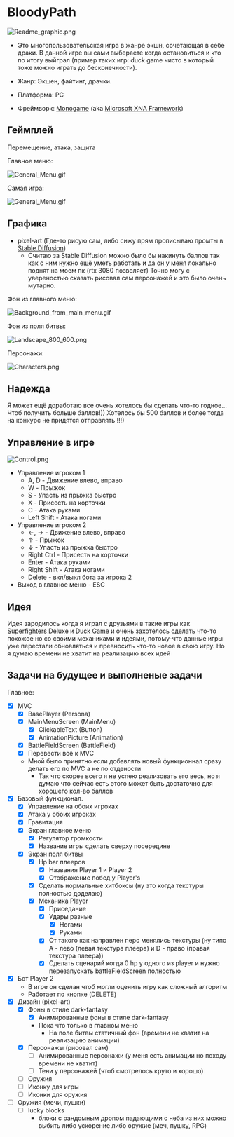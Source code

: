 # BloodyPath

![Readme_graphic.png](https://github.com/ve3xone/BloodyPath/blob/master/.github/Readme_graphic.png?raw=true)

- Это многопользовательская игра в жанре экшн, сочетающая в себе драки. В данной игре вы сами выбераете когда остановиться и кто по итогу выйграл (пример таких игр: duck game чисто в который тоже можно играть до бесконечности).

- Жанр: Экшен, файтинг, драчки.

- Платформа: PC

- Фреймворк: [Monogame](https://github.com/MonoGame/MonoGame) (aka [Microsoft XNA Framework](https://en.wikipedia.org/wiki/Microsoft_XNA))

## Геймплей 

Перемещение, атака, защита

Главное меню:

![General_Menu.gif](https://github.com/ve3xone/BloodyPath/blob/master/.github/General_Menu.gif?raw=true)

Самая игра:

![General_Menu.gif](https://github.com/ve3xone/BloodyPath/blob/master/.github/Gameplay.gif?raw=true)

## Графика

- pixel-art (Где-то рисую сам, либо сижу прям прописываю промты в [Stable Diffusion](https://github.com/AUTOMATIC1111/stable-diffusion-webui))
    - Считаю за Stable Diffusion можно было бы накинуть баллов так как с ним нужно ещё уметь работать и да он у меня локально поднят на моем пк (rtx 3080 позволяет)
Точно могу с увереностью сказать рисовал сам персонажей и это было очень мутарно.

Фон из главного меню:

![Background_from_main_menu.gif](https://github.com/ve3xone/BloodyPath/blob/master/.github/Background_from_main_menu.gif?raw=true)

Фон из поля битвы:

![Landscape_800_600.png](https://github.com/ve3xone/BloodyPath/blob/master/Content/Backgrounds/Landscape_800_600.png?raw=true)

Персонажи:

![Characters.png](https://github.com/ve3xone/BloodyPath/blob/master/.github/Characters.png?raw=true)

## Надежда

Я может ещё доработаю все очень хотелось бы сделать что-то годное... Чтоб получить больше баллов!)) Хотелось бы 500 баллов и более тогда на конкурс не придятся отправлять !!!)

## Управление в игре

![Control.png](https://github.com/ve3xone/BloodyPath/blob/master/.github/Control.png?raw=true)

- Управление игроком 1
    - A, D - Движение влево, вправо
    - W - Прыжок
    - S - Упасть из прыжка быстро
    - X - Присесть на корточки
    - С - Атака руками
    - Left Shift - Атака ногами
- Управление игроком 2
    - ←, → - Движение влево, вправо
    - ↑ - Прыжок
    - ↓ - Упасть из прыжка быстро
    - Right Ctrl - Присесть на корточки
    - Enter - Атака руками
    - Right Shift - Атака ногами
    - Delete - вкл/выкл бота за игрока 2
- Выход в главное меню - ESC

## Идея

Идея зародилось когда я играл с друзьями в такие игры как [Superfighters Deluxe](https://store.steampowered.com/app/855860/Superfighters_Deluxe/) и [Duck Game](https://store.steampowered.com/app/312530/Duck_Game/) и очень захотелось сделать что-то похожое но со своими механиками и идеями, потому-что данные игры уже перестали обновляться и превносить что-то новое в свою игру. Но я думаю времени не хватит на реализацию всех идей

## Задачи на будущее и выполненые задачи

Главное:

- [x] MVC
    - [x] BasePlayer (Persona)
    - [x] MainMenuScreen (MainMenu)
        - [x] ClickableText (Button)
        - [x] AnimationPicture (Animation)
    - [x] BattleFieldScreen (BattleField)
    - [x] Перевести всё к MVC
    - Мной было принятно если добавлять новый функционнал сразу делать его по MVC а не по отдености
        - Так что скорее всего я не успею реализовать его весь, но я думаю что сейчас есть этого может быть достаточно для хорошего кол-во баллов
- [x] Базовый функционал.
    - [x] Управление на обоих игроках
    - [x] Атака у обоих игроках
    - [x] Гравитация
    - [x] Экран главное меню
        - [x] Регулятор громкости
        - [x] Название игры сделать сверху посередине
    - [x] Экран поля битвы
        - [x] Hp bar плееров
            - [x] Названия Player 1 и Player 2
            - [x] Отображение побед у Player's
        - [x] Сделать нормальные хитбоксы (ну это когда текстуры полностью доделаю)
        - [x] Механика Player
            - [x] Приседание
            - [x] Удары разные
                - [x] Ногами
                - [x] Руками
            - [x] От такого как направлен перс менялись текстуры (ну типо A - лево (левая текстура плеера) и D - право (правая текстура плеера))
            - [x] Сделать сценарий когда 0 hp у одного из player и нужно перезапускать battleFieldScreen полностью 
- [x] Бот Player 2
    - В игре он сделан чтоб могли оценить игру как сложный алгоритм
    - Работает по кнопке (DELETE)
- [x] Дизайн (pixel-art)
    - [x] Фоны в стиле dark-fantasy
        - [x] Анимированные фоны в стиле dark-fantasy
        - Пока что только в главном меню
          - На поле битвы статичный фон (времени не хватит на реализацию анимации)
    - [x] Персонажы (рисовал сам)
        - [ ] Анимированные персонажи (у меня есть анимации но походу времени не хватит)
        - [ ] Тени у персонажей (чтоб смотрелось круто и хорошо)
    - [ ] Оружия
    - [ ] Иконку для игры
    - [ ] Иконки для оружия
- [ ] Оружия (мечи, пушки)
    - [ ] lucky blocks 
        - блоки с рандомным дропом падающими с неба из них можно выбить либо ускорение либо оружие (меч, пушку, RPG)
